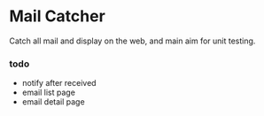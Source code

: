 Mail Catcher
==============================
Catch all mail and display on the web, and main aim for unit testing.

### todo 

* notify after received
* email list page
* email detail page